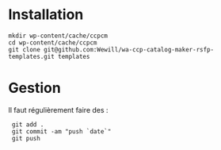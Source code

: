 # Installation

```
mkdir wp-content/cache/ccpcm
cd wp-content/cache/ccpcm
git clone git@github.com:Wewill/wa-ccp-catalog-maker-rsfp-templates.git templates
```

# Gestion

Il faut régulièrement faire des :

```
 git add .
 git commit -am "push `date`"
 git push
```